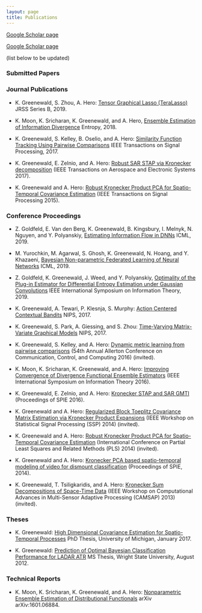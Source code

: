 ```yaml
---
layout: page
title: Publications
---
```

[Google Scholar page]("https://scholar.google.com/citations?user=L3zNUG4AAAAJ&hl=en&oi=ao")

<a href="https://scholar.google.com/citations?user=L3zNUG4AAAAJ&hl=en&oi=ao"> Google Scholar page<a/>

(list below to be updated)

### Submitted Papers









### Journal Publications
- K. Greenewald, S. Zhou, A. Hero: [Tensor Graphical Lasso (TeraLasso)]() JRSS Series B, 2019.

- K. Moon, K. Sricharan, K. Greenewald, and A. Hero, [Ensemble Estimation of Information Divergence]() Entropy, 2018.

- K. Greenewald, S. Kelley, B. Oselio, and A. Hero: [Similarity Function Tracking Using Pairwise Comparisons]() IEEE Transactions on Signal Processing, 2017. 

- K. Greenewald, E. Zelnio, and A. Hero: [Robust SAR STAP via Kronecker decomposition]() (IEEE Transactions on Aerospace and Electronic Systems 2017).

- K. Greenewald and A. Hero: [Robust Kronecker Product PCA for Spatio-Temporal Covariance Estimation]() (IEEE Transactions on Signal Processing 2015).




### Conference Proceedings
- Z. Goldfeld, E. Van den Berg, K. Greenewald, B. Kingsbury, I. Melnyk, N. Nguyen, and Y. Polyanskiy, [Estimating Information Flow in DNNs]() ICML, 2019.

- M. Yurochkin,  M. Agarwal,  S. Ghosh,  K. Greenewald,  N. Hoang,  and Y. Khazaeni, [Bayesian Non-parametric Federated Learning of Neural Networks]() ICML, 2019.

- Z.  Goldfeld,  K.  Greenewald,  J.  Weed,  and  Y.  Polyanskiy, [Optimality of the Plug-in  Estimator for Differential  Entropy Estimation under Gaussian Convolutions]() IEEE International Symposium on Information Theory, 2019.

- K. Greenewald, A. Tewari, P. Klesnja, S. Murphy: [Action Centered Contextual Bandits]() NIPS, 2017.

- K. Greenewald, S. Park, A. Giessing, and S. Zhou: [Time-Varying Matrix-Variate Graphical Models]() NIPS, 2017. 


- K. Greenewald, S. Kelley, and A. Hero: [Dynamic metric learning from pairwise comparisons]() (54th Annual Allerton Conference on Communication, Control, and Computing 2016) (invited). 

- K. Moon, K. Sricharan, K. Greenewald, and A. Hero: [Improving Convergence of Divergence Functional Ensemble Estimators]() (IEEE International Symposium on Information Theory 2016).

- K. Greenewald, E. Zelnio, and A. Hero: [Kronecker STAP and SAR GMTI]() (Proceedings of SPIE 2016).

- K. Greenewald and A. Hero: [Regularized Block Toeplitz Covariance Matrix Estimation via
Kronecker Product Expansions]() (IEEE Workshop on Statistical Signal Processing (SSP) 2014) (invited).

- K. Greenewald and A. Hero: [Robust Kronecker Product PCA for Spatio-Temporal Covariance Estimation]() (International Conference on Partial Least Squares and Related Methods (PLS) 2014) (invited).

- K. Greenewald and A. Hero: [Kronecker PCA based spatio-temporal modeling of video for dismount classification]() (Proceedings of SPIE, 2014).

- K. Greenewald, T. Tsiligkaridis, and A. Hero: [Kronecker Sum Decompositions of Space-Time Data]() (IEEE Workshop on Computational Advances in Multi-Sensor Adaptive Processing (CAMSAP) 2013) (invited).




### Theses
- K. Greenewald: [High Dimensional Covariance Estimation for Spatio-Temporal Processes]() PhD Thesis, University of Michigan, January 2017. 

- K. Greenewald: [Prediction of Optimal Bayesian Classification Performance for LADAR ATR]() MS Thesis, Wright State University, August 2012.


### Technical Reports

- K. Moon, K. Sricharan, K. Greenewald, and A. Hero: [Nonparametric Ensemble Estimation of Distributional Functionals]() arXiv arXiv:1601.06884.














